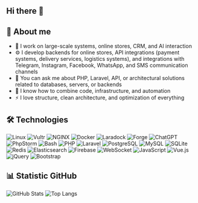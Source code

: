 ## Hi there 👋

## 🧠 About me
- 🔭 I work on large-scale systems, online stores, CRM, and AI interaction
- ⚙️ I develop backends for online stores, API integrations (payment systems, delivery services, logistics systems), and integrations with Telegram, Instagram, Facebook, WhatsApp, and SMS communication channels
- 💬 You can ask me about PHP, Laravel, API, or architectural solutions related to databases, servers, or backends
- 🧩 I know how to combine code, infrastructure, and automation
- ⚡ I love structure, clean architecture, and optimization of everything


## 🛠️ Technologies
![Linux](https://img.shields.io/badge/Linux-FCC624?logo=linux&logoColor=black)
![Vultr](https://img.shields.io/badge/Vultr-51b9ff?logo=vultr&logoColor=white)
![NGINX](https://img.shields.io/badge/NGINX-009639?logo=nginx&logoColor=white)
![Docker](https://img.shields.io/badge/Docker-2496ED?logo=docker&logoColor=white)
![Laradock](https://img.shields.io/badge/Laradock-2496ED?logo=docker&logoColor=white)
![Forge](https://img.shields.io/badge/Laravel%20Forge-F55247?logo=laravel&logoColor=white)
![ChatGPT](https://img.shields.io/badge/ChatGPT-74aa9c?logo=openai&logoColor=white)
![PhpStorm](https://img.shields.io/badge/PhpStorm-000?logo=phpstorm&logoColor=fff)
![Bash](https://img.shields.io/badge/Bash-4EAA25?logo=gnubash&logoColor=fff)
![PHP](https://img.shields.io/badge/PHP-777BB4?logo=php&logoColor=white)
![Laravel](https://img.shields.io/badge/Laravel-FF2D20?logo=laravel&logoColor=white)
![PostgreSQL](https://img.shields.io/badge/PostgreSQL-4169E1?logo=postgresql&logoColor=white)
![MySQL](https://img.shields.io/badge/MySQL-005C84?logo=mysql&logoColor=white)
![SQLite](https://img.shields.io/badge/SQLite-%2307405e.svg?logo=sqlite&logoColor=white)
![Redis](https://img.shields.io/badge/Redis-%23DD0031.svg?logo=redis&logoColor=white)
![Elasticsearch](https://img.shields.io/badge/Elasticsearch-005571?logo=elasticsearch&logoColor=white)
![Firebase](https://img.shields.io/badge/Firebase-FFCA28?logo=firebase&logoColor=black)
![WebSocket](https://img.shields.io/badge/WebSocket-010101?logo=socketdotio&logoColor=white)
![JavaScript](https://img.shields.io/badge/JavaScript-F7DF1E?logo=javascript&logoColor=black)
![Vue.js](https://img.shields.io/badge/Vue.js-35495E?logo=vuedotjs&logoColor=4FC08D)
![jQuery](https://img.shields.io/badge/jQuery-0769AD?logo=jquery&logoColor=white)
![Bootstrap](https://img.shields.io/badge/Bootstrap-7952B3?logo=bootstrap&logoColor=white)

## 📊 Statistic GitHub
![GitHub Stats](https://github-readme-stats.vercel.app/api?username=fomvasss&show_icons=true&theme=tokyonight)
![Top Langs](https://github-readme-stats.vercel.app/api/top-langs/?username=fomvasss&layout=compact&theme=tokyonight)


<!--
**fomvasss/fomvasss** is a ✨ _special_ ✨ repository because its `README.md` (this file) appears on your GitHub profile.

Here are some ideas to get you started:

- 🔭 I’m currently working on ...
- 🌱 I’m currently learning ...
- 👯 I’m looking to collaborate on ...
- 🤔 I’m looking for help with ...
- 💬 Ask me about ...
- 📫 How to reach me: ...
- 😄 Pronouns: ...
- ⚡ Fun fact: ...
-->
